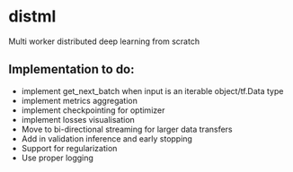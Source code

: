 # distml
Multi worker distributed deep learning from scratch


## Implementation to do:

- implement get_next_batch when input is an iterable object/tf.Data type
- implement metrics aggregation
- implement checkpointing for optimizer
- implement losses visualisation
- Move to bi-directional streaming for larger data transfers
- Add in validation inference and early stopping
- Support for regularization
- Use proper logging